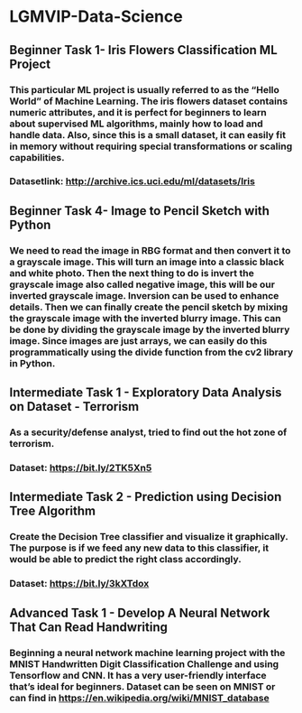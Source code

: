 # LGMVIP-Data-Science


## Beginner Task 1- Iris Flowers Classification ML Project
### This particular ML project is usually referred to as the “Hello World” of Machine Learning. The iris flowers dataset contains numeric attributes, and it is perfect for beginners to learn about supervised ML algorithms, mainly how to load and handle data. Also, since this is a small dataset, it can easily fit in memory without requiring special transformations or scaling capabilities.
### Datasetlink: http://archive.ics.uci.edu/ml/datasets/Iris


## Beginner Task 4- Image to Pencil Sketch with Python
### We need to read the image in RBG format and then convert it to a grayscale image. This will turn an image into a classic black and white photo. Then the next thing to do is invert the grayscale image also called negative image, this will be our inverted grayscale image. Inversion can be used to enhance details. Then we can finally create the pencil sketch by mixing the grayscale image with the inverted blurry image. This can be done by dividing the grayscale image by the inverted blurry image. Since images are just arrays, we can easily do this programmatically using the divide function from the cv2 library in Python.


## Intermediate Task 1 - Exploratory Data Analysis on Dataset - Terrorism 
### As a security/defense analyst, tried to find out the hot zone of terrorism.
### Dataset: https://bit.ly/2TK5Xn5


## Intermediate Task 2 - Prediction using Decision Tree Algorithm
### Create the Decision Tree classifier and visualize it graphically. The purpose is if we feed any new data to this classifier, it would be able to  predict the right class accordingly.  
### Dataset: https://bit.ly/3kXTdox


## Advanced Task 1 - Develop A Neural Network That Can Read Handwriting
### Beginning a neural network machine learning project with the MNIST Handwritten Digit Classification Challenge and using Tensorflow and CNN. It has a very user-friendly interface that’s ideal for beginners. Dataset can be seen on MNIST or can find in https://en.wikipedia.org/wiki/MNIST_database


